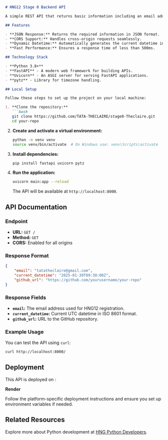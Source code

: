 

```markdown
# HNG12 Stage 0 Backend API

A simple REST API that returns basic information including an email address, current datetime in ISO 8601 format, and GitHub repository URL.

## Features

- **JSON Response:** Returns the required information in JSON format.
- **CORS Support:** Handles cross-origin requests seamlessly.
- **Dynamic Datetime:** Automatically generates the current datetime in ISO 8601 format (UTC).
- **Fast Performance:** Ensures a response time of less than 500ms.

## Technology Stack

- **Python 3.8+**
- **FastAPI** - A modern web framework for building APIs.
- **Uvicorn** - An ASGI server for serving FastAPI applications.
- **pytz** - Library for timezone handling.

## Local Setup

Follow these steps to set up the project on your local machine:

1. **Clone the repository:**
   ```bash
   git clone https://github.com/TATA-THECLAIRE/stage0-Theclaire.git
   cd your-repo
   ```

2. **Create and activate a virtual environment:**
   ```bash
   python -m venv venv
   source venv/bin/activate  # On Windows use: venv\Scripts\activate
   ```

3. **Install dependencies:**
   ```bash
   pip install fastapi uvicorn pytz
   ```

4. **Run the application:**
   ```bash
   uvicorn main:app --reload
   ```
   The API will be available at `http://localhost:8000`.

## API Documentation

### Endpoint

- **URL:** `GET /`
- **Method:** `GET`
- **CORS:** Enabled for all origins

### Response Format

```json
{
    "email": "tatatheclaire@gmail.com",
    "current_datetime": "2025-01-30T09:30:00Z",
    "github_url": "https://github.com/yourusername/your-repo"
}
```

### Response Fields

- **`email`:** The email address used for HNG12 registration.
- **`current_datetime`:** Current UTC datetime in ISO 8601 format.
- **`github_url`:** URL to the GitHub repository.

### Example Usage

You can test the API using `curl`:

```bash
curl http://localhost:8000/
```

## Deployment

This API is deployed on :

**Render**


Follow the platform-specific deployment instructions and ensure you set up environment variables if needed.

## Related Resources

Explore more about Python development at [HNG Python Developers](https://hng.tech/hire/python-developers).

